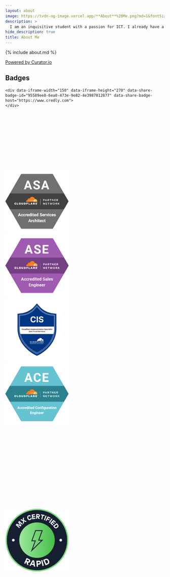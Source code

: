 ```yaml
---
layout: about
image: https://tvdn-og-image.vercel.app/**About**%20Me.png?md=1&fontSize=100px&images=https%3A%2F%2Fgithub.com%2FThomasIAm%2Fpersonal-site-hydejack%2Fraw%2F2bf26cb96f84ebcbf2f8b3e4b7d9f5f0633e6168%2Fassets%2Fglobal%2Fimg%2Fface%2Fface-2673x2673.jpg
description: >
  I am an inquisitive student with a passion for ICT. I already have a lot of experience and am always looking for ways to increase my knowledge.
hide_description: true
title: About Me
---
```


{% include about.md %}

<!-- Place <div> tag where you want the feed to appear -->
<div id="curator-feed-default-feed-layout"><a href="https://curator.io" target="_blank" class="crt-logo crt-tag">Powered by Curator.io</a></div>

## Badges

<div class="container">
  <div class="item" style="height: 260px;">
    <div data-iframe-width="150" data-iframe-height="270" data-share-badge-id="18f84f10-92f3-4667-9641-2eaa96ad23a4" data-share-badge-host="https://www.credly.com"></div>

    <div data-iframe-width="150" data-iframe-height="270" data-share-badge-id="95589ee8-6ea0-473e-9e82-4e3987012877" data-share-badge-host="https://www.credly.com">
    </div>
  </div>
  
  <div class="item">
    <img src="/assets/about/asa.png"  style="max-height: 200px">
  </div>
  
  <div class="item">
    <img src="/assets/about/ase.jpg"  style="max-height: 200px">
  </div>
  
  <div class="item">
    <img src="/assets/about/cis.png"  style="max-height: 200px">
  </div>
  
  <div class="item">
    <a href="https://blog.cloudflare.com/empowering-our-customers-and-service-partners" class="no-deco">
      <img src="/assets/about/ace.png"  style="max-height: 200px">
    </a>
  </div>
  
  <div class="item" style="height: 260px;">
    <div data-iframe-width="150" data-iframe-height="270" data-share-badge-id="05cde803-0d94-47a5-82f9-a8544f93e681" data-share-badge-host="https://www.credly.com">
    </div>
  </div>
  
  <div class="item">
    <a href="https://academy.mendix.com/link/certifications/23/rapid" class="no-deco">
      <img src="/assets/about/rapid.png"  style="max-height: 200px">
    </a>
  </div>
  
  <div class="item" style="height: 260px;">
    <div data-iframe-width="150" data-iframe-height="270" data-share-badge-id="67afd7d7-b335-419a-91bc-61661bf7b0ab" data-share-badge-host="https://www.credly.com"></div>
  </div>

  <div class="item" style="height: 260px;">
    <div data-iframe-width="150" data-iframe-height="260" data-share-badge-id="352815b1-a44e-4e0f-8f47-91ffeeda86ae" data-share-badge-host="https://www.credly.com" class="item"></div>
  </div>
</div>
